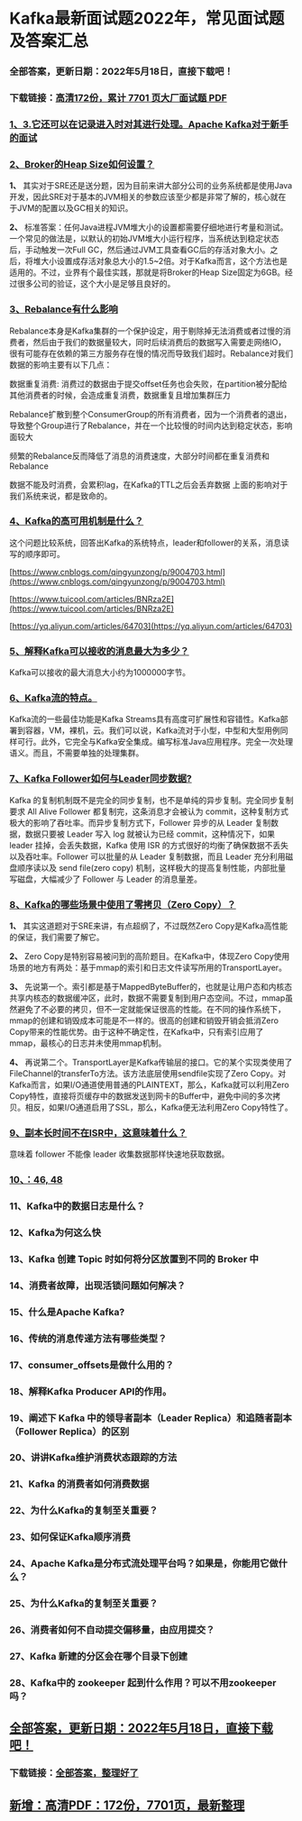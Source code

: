 # Kafka最新面试题2022年，常见面试题及答案汇总


### 全部答案，更新日期：2022年5月18日，直接下载吧！

### 下载链接：[高清172份，累计 7701 页大厂面试题  PDF](https://gitee.com/souyunku/DevBooks/blob/master/docs/index.md)



### [1、3.它还可以在记录进入时对其进行处理。Apache Kafka对于新手的面试](https://gitee.com/souyunku/DevBooks/blob/master/docs/Kafka/Kafka最新面试题2021年，常见面试题及答案汇总.md#13它还可以在记录进入时对其进行处理。apache-kafka对于新手的面试)  

### [2、Broker的Heap Size如何设置？](https://gitee.com/souyunku/DevBooks/blob/master/docs/Kafka/Kafka最新面试题2021年，常见面试题及答案汇总.md#2broker的heap-size如何设置)  


**1、** 其实对于SRE还是送分题，因为目前来讲大部分公司的业务系统都是使用Java开发，因此SRE对于基本的JVM相关的参数应该至少都是非常了解的，核心就在于JVM的配置以及GC相关的知识。

**2、** 标准答案：任何Java进程JVM堆大小的设置都需要仔细地进行考量和测试。一个常见的做法是，以默认的初始JVM堆大小运行程序，当系统达到稳定状态后，手动触发一次Full GC，然后通过JVM工具查看GC后的存活对象大小。之后，将堆大小设置成存活对象总大小的1.5~2倍。对于Kafka而言，这个方法也是适用的。不过，业界有个最佳实践，那就是将Broker的Heap Size固定为6GB。经过很多公司的验证，这个大小是足够且良好的。


### [3、Rebalance有什么影响](https://gitee.com/souyunku/DevBooks/blob/master/docs/Kafka/Kafka最新面试题2021年，常见面试题及答案汇总.md#3rebalance有什么影响)  


Rebalance本身是Kafka集群的一个保护设定，用于剔除掉无法消费或者过慢的消费者，然后由于我们的数据量较大，同时后续消费后的数据写入需要走网络IO，很有可能存在依赖的第三方服务存在慢的情况而导致我们超时。Rebalance对我们数据的影响主要有以下几点：

数据重复消费: 消费过的数据由于提交offset任务也会失败，在partition被分配给其他消费者的时候，会造成重复消费，数据重复且增加集群压力

Rebalance扩散到整个ConsumerGroup的所有消费者，因为一个消费者的退出，导致整个Group进行了Rebalance，并在一个比较慢的时间内达到稳定状态，影响面较大

频繁的Rebalance反而降低了消息的消费速度，大部分时间都在重复消费和Rebalance

数据不能及时消费，会累积lag，在Kafka的TTL之后会丢弃数据 上面的影响对于我们系统来说，都是致命的。


### [4、Kafka的高可用机制是什么？](https://gitee.com/souyunku/DevBooks/blob/master/docs/Kafka/Kafka最新面试题2021年，常见面试题及答案汇总.md#4kafka的高可用机制是什么)  


这个问题比较系统，回答出Kafka的系统特点，leader和follower的关系，消息读写的顺序即可。

[https://www.cnblogs.com/qingyunzong/p/9004703.html](https://www.cnblogs.com/qingyunzong/p/9004703.html)

[https://www.tuicool.com/articles/BNRza2E](https://www.tuicool.com/articles/BNRza2E)

[https://yq.aliyun.com/articles/64703](https://yq.aliyun.com/articles/64703)


### [5、解释Kafka可以接收的消息最大为多少？](https://gitee.com/souyunku/DevBooks/blob/master/docs/Kafka/Kafka最新面试题2021年，常见面试题及答案汇总.md#5解释kafka可以接收的消息最大为多少)  


Kafka可以接收的最大消息大小约为1000000字节。


### [6、Kafka流的特点。](https://gitee.com/souyunku/DevBooks/blob/master/docs/Kafka/Kafka最新面试题2021年，常见面试题及答案汇总.md#6kafka流的特点。)  


Kafka流的一些最佳功能是Kafka Streams具有高度可扩展性和容错性。Kafka部署到容器，VM，裸机，云。我们可以说，Kafka流对于小型，中型和大型用例同样可行。此外，它完全与Kafka安全集成。编写标准Java应用程序。完全一次处理语义。而且，不需要单独的处理集群。


### [7、Kafka Follower如何与Leader同步数据?](https://gitee.com/souyunku/DevBooks/blob/master/docs/Kafka/Kafka最新面试题2021年，常见面试题及答案汇总.md#7kafka-follower如何与leader同步数据)  


Kafka 的复制机制既不是完全的同步复制，也不是单纯的异步复制。完全同步复制要求 All Alive Follower 都复制完，这条消息才会被认为 commit，这种复制方式极大的影响了吞吐率。而异步复制方式下，Follower 异步的从 Leader 复制数据，数据只要被 Leader 写入 log 就被认为已经 commit，这种情况下，如果 leader 挂掉，会丢失数据，Kafka 使用 ISR 的方式很好的均衡了确保数据不丢失以及吞吐率。Follower 可以批量的从 Leader 复制数据，而且 Leader 充分利用磁盘顺序读以及 send file(zero copy) 机制，这样极大的提高复制性能，内部批量写磁盘，大幅减少了 Follower 与 Leader 的消息量差。


### [8、Kafka的哪些场景中使用了零拷贝（Zero Copy）？](https://gitee.com/souyunku/DevBooks/blob/master/docs/Kafka/Kafka最新面试题2021年，常见面试题及答案汇总.md#8kafka的哪些场景中使用了零拷贝zero-copy)  


**1、** 其实这道题对于SRE来讲，有点超纲了，不过既然Zero Copy是Kafka高性能的保证，我们需要了解它。

**2、** Zero Copy是特别容易被问到的高阶题目。在Kafka中，体现Zero Copy使用场景的地方有两处：基于mmap的索引和日志文件读写所用的TransportLayer。

**3、** 先说第一个。索引都是基于MappedByteBuffer的，也就是让用户态和内核态共享内核态的数据缓冲区，此时，数据不需要复制到用户态空间。不过，mmap虽然避免了不必要的拷贝，但不一定就能保证很高的性能。在不同的操作系统下，mmap的创建和销毁成本可能是不一样的。很高的创建和销毁开销会抵消Zero Copy带来的性能优势。由于这种不确定性，在Kafka中，只有索引应用了mmap，最核心的日志并未使用mmap机制。

**4、** 再说第二个。TransportLayer是Kafka传输层的接口。它的某个实现类使用了FileChannel的transferTo方法。该方法底层使用sendfile实现了Zero Copy。对Kafka而言，如果I/O通道使用普通的PLAINTEXT，那么，Kafka就可以利用Zero Copy特性，直接将页缓存中的数据发送到网卡的Buffer中，避免中间的多次拷贝。相反，如果I/O通道启用了SSL，那么，Kafka便无法利用Zero Copy特性了。


### [9、副本长时间不在ISR中，这意味着什么？](https://gitee.com/souyunku/DevBooks/blob/master/docs/Kafka/Kafka最新面试题2021年，常见面试题及答案汇总.md#9副本长时间不在isr中这意味着什么)  


意味着 follower 不能像 leader 收集数据那样快速地获取数据。


### [10、：46, 48](https://gitee.com/souyunku/DevBooks/blob/master/docs/Kafka/Kafka最新面试题2021年，常见面试题及答案汇总.md#10：46,-48)  


### 11、Kafka中的数据日志是什么？
### 12、Kafka为何这么快
### 13、Kafka 创建 Topic 时如何将分区放置到不同的 Broker 中
### 14、消费者故障，出现活锁问题如何解决？
### 15、什么是Apache Kafka?
### 16、传统的消息传递方法有哪些类型？
### 17、consumer_offsets是做什么用的？
### 18、解释Kafka Producer API的作用。
### 19、阐述下 Kafka 中的领导者副本（Leader Replica）和追随者副本（Follower Replica）的区别
### 20、讲讲Kafka维护消费状态跟踪的方法
### 21、Kafka 的消费者如何消费数据
### 22、为什么Kafka的复制至关重要？
### 23、如何保证Kafka顺序消费
### 24、Apache Kafka是分布式流处理平台吗？如果是，你能用它做什么？
### 25、为什么Kafka的复制至关重要？
### 26、消费者如何不自动提交偏移量，由应用提交？
### 27、Kafka 新建的分区会在哪个目录下创建
### 28、Kafka中的 zookeeper 起到什么作用？可以不用zookeeper吗？





## [全部答案，更新日期：2022年5月18日，直接下载吧！](https://gitee.com/souyunku/DevBooks/blob/master/docs/daan.md)

### 下载链接：[全部答案，整理好了](https://gitee.com/souyunku/DevBooks/blob/master/docs/daan.md)




## [新增：高清PDF：172份，7701页，最新整理](https://gitee.com/souyunku/DevBooks/blob/master/docs/daan.md)




